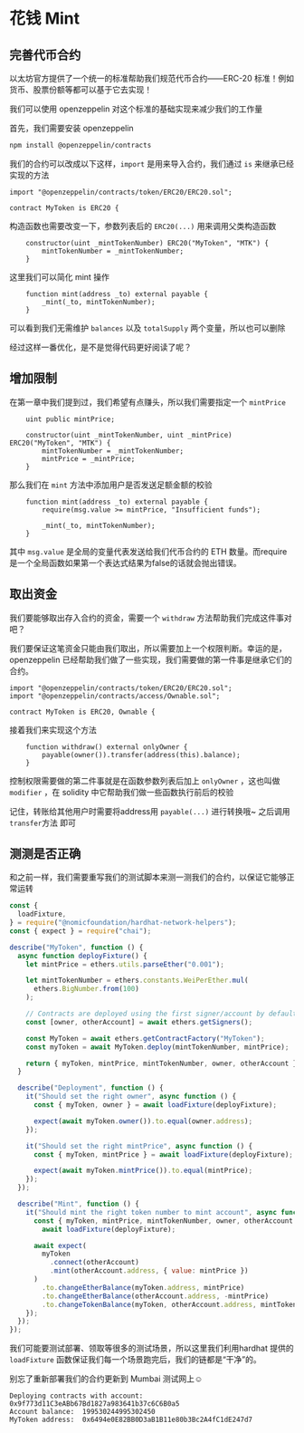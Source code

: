 # 花钱 Mint

## 完善代币合约

以太坊官方提供了一个统一的标准帮助我们规范代币合约——ERC-20 标准！例如货币、股票份额等都可以基于它去实现！

我们可以使用 openzeppelin 对这个标准的基础实现来减少我们的工作量

首先，我们需要安装 openzeppelin

```bash
npm install @openzeppelin/contracts
```

我们的合约可以改成以下这样，`import` 是用来导入合约，我们通过 `is` 来继承已经实现的方法

```solidity
import "@openzeppelin/contracts/token/ERC20/ERC20.sol";

contract MyToken is ERC20 {
```

构造函数也需要改变一下，参数列表后的 `ERC20(...)` 用来调用父类构造函数

```solidity
    constructor(uint _mintTokenNumber) ERC20("MyToken", "MTK") {
        mintTokenNumber = _mintTokenNumber;
    }
```

这里我们可以简化 mint 操作

```solidity
    function mint(address _to) external payable {
        _mint(_to, mintTokenNumber);
    }
```

可以看到我们无需维护 `balances` 以及 `totalSupply` 两个变量，所以也可以删除

经过这样一番优化，是不是觉得代码更好阅读了呢？

## 增加限制

在第一章中我们提到过，我们希望有点赚头，所以我们需要指定一个 `mintPrice`

```solidity
    uint public mintPrice;

    constructor(uint _mintTokenNumber, uint _mintPrice) ERC20("MyToken", "MTK") {
        mintTokenNumber = _mintTokenNumber;
        mintPrice = _mintPrice;
    }
```

那么我们在 `mint` 方法中添加用户是否发送足额金额的校验

```solidity
    function mint(address _to) external payable {
        require(msg.value >= mintPrice, "Insufficient funds");

        _mint(_to, mintTokenNumber);
    }
```

其中 `msg.value` 是全局的变量代表发送给我们代币合约的 ETH 数量。而require是一个全局函数如果第一个表达式结果为false的话就会抛出错误。

## 取出资金

我们要能够取出存入合约的资金，需要一个 `withdraw` 方法帮助我们完成这件事对吧？

我们要保证这笔资金只能由我们取出，所以需要加上一个权限判断。幸运的是，openzeppelin 已经帮助我们做了一些实现，我们需要做的第一件事是继承它们的合约。

```solidity
import "@openzeppelin/contracts/token/ERC20/ERC20.sol";
import "@openzeppelin/contracts/access/Ownable.sol";

contract MyToken is ERC20, Ownable {
```

接着我们来实现这个方法

```solidity
    function withdraw() external onlyOwner {
        payable(owner()).transfer(address(this).balance);
    }
```

控制权限需要做的第二件事就是在函数参数列表后加上 `onlyOwner` ，这也叫做 `modifier` ，在 solidity 中它帮助我们做一些函数执行前后的校验

记住，转账给其他用户时需要将address用 `payable(...)` 进行转换哦~ 之后调用 `transfer`方法 即可

## 测测是否正确

和之前一样，我们需要重写我们的测试脚本来测一测我们的合约，以保证它能够正常运转

```javascript
const {
  loadFixture,
} = require("@nomicfoundation/hardhat-network-helpers");
const { expect } = require("chai");

describe("MyToken", function () {
  async function deployFixture() {
    let mintPrice = ethers.utils.parseEther("0.001");

    let mintTokenNumber = ethers.constants.WeiPerEther.mul(
      ethers.BigNumber.from(100)
    );

    // Contracts are deployed using the first signer/account by default
    const [owner, otherAccount] = await ethers.getSigners();

    const MyToken = await ethers.getContractFactory("MyToken");
    const myToken = await MyToken.deploy(mintTokenNumber, mintPrice);

    return { myToken, mintPrice, mintTokenNumber, owner, otherAccount };
  }

  describe("Deployment", function () {
    it("Should set the right owner", async function () {
      const { myToken, owner } = await loadFixture(deployFixture);

      expect(await myToken.owner()).to.equal(owner.address);
    });

    it("Should set the right mintPrice", async function () {
      const { myToken, mintPrice } = await loadFixture(deployFixture);

      expect(await myToken.mintPrice()).to.equal(mintPrice);
    });
  });

  describe("Mint", function () {
    it("Should mint the right token number to mint account", async function () {
      const { myToken, mintPrice, mintTokenNumber, owner, otherAccount } =
        await loadFixture(deployFixture);

      await expect(
        myToken
          .connect(otherAccount)
          .mint(otherAccount.address, { value: mintPrice })
      )
        .to.changeEtherBalance(myToken.address, mintPrice)
        .to.changeEtherBalance(otherAccount.address, -mintPrice)
        .to.changeTokenBalance(myToken, otherAccount.address, mintTokenNumber);
    });
  });
});
```

我们可能要测试部署、领取等很多的测试场景，所以这里我们利用hardhat 提供的 `loadFixture` 函数保证我们每一个场景跑完后，我们的链都是“干净”的。

别忘了重新部署我们的合约更新到 Mumbai 测试网上☺️

```none
Deploying contracts with account:  0x9f773d11C3eABb67Bd1827a983641b37c6C6B0a5
Account balance:  199530244995302450
MyToken address:  0x6494e0E82BB0D3aB1B11e80b3Bc2A4fC1dE247d7
```
